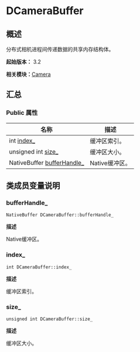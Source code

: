 # DCameraBuffer


## 概述

分布式相机进程间传递数据的共享内存结构体。

**起始版本：** 3.2

**相关模块：**[Camera](_distributed.md)


## 汇总


### Public 属性

| 名称 | 描述 | 
| -------- | -------- |
| int [index_](#index_) | 缓冲区索引。 | 
| unsigned int [size_](#size_) | 缓冲区大小。 | 
| NativeBuffer [bufferHandle_](#bufferhandle_) | Native缓冲区。 | 


## 类成员变量说明


### bufferHandle_

```
NativeBuffer DCameraBuffer::bufferHandle_
```

**描述**

Native缓冲区。


### index_

```
int DCameraBuffer::index_
```

**描述**

缓冲区索引。


### size_

```
unsigned int DCameraBuffer::size_
```

**描述**

缓冲区大小。
